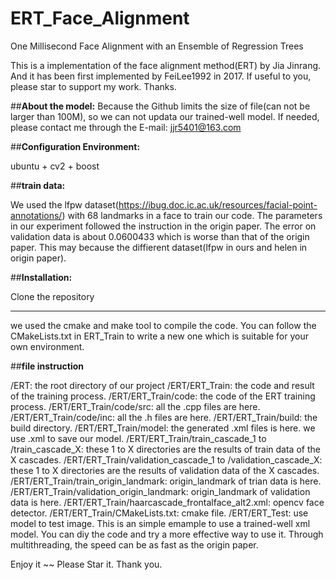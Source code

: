 # ERT_Face_Alignment
One Millisecond Face Alignment with an Ensemble of Regression Trees

This is a implementation of the face alignment method(ERT) by Jia Jinrang. And it has been first implemented by FeiLee1992 in 2017. 
If useful to you, please star to support my work. Thanks.

##**About the model:**
Because the Github limits the size of file(can not be larger than 100M), so we can not updata our trained-well model. If needed, please contact me through the E-mail: jjr5401@163.com

##**Configuration Environment:**

ubuntu + cv2 + boost

##**train data:**

We used the lfpw dataset(https://ibug.doc.ic.ac.uk/resources/facial-point-annotations/) with 68 landmarks in a face to train our code. The parameters in our experiment followed the instruction in the origin paper. The error on validation data is about 0.0600433 which is worse than that of the origin paper. This may because the diffierent dataset(lfpw in ours and helen in origin paper).

##**Installation:**

Clone the repository

---

we used the cmake and make tool to compile the code. You can follow the CMakeLists.txt in ERT_Train to write a new one which is suitable for your own environment.

##**file instruction**

/ERT: the root directory of our project
  /ERT/ERT_Train: the code and result of the training process.
    /ERT/ERT_Train/code: the code of the ERT training process.
      /ERT/ERT_Train/code/src: all the .cpp files are here.
      /ERT/ERT_Train/code/inc: all the .h files are here.
    /ERT/ERT_Train/build: the build directory.
    /ERT/ERT_Train/model: the generated .xml files is here. we use .xml to save our model.
    /ERT/ERT_Train/train_cascade_1 to /train_cascade_X: these 1 to X directories are the results of train data of the X cascades. 
    /ERT/ERT_Train/validation_cascade_1 to /validation_cascade_X: these 1 to X directories are the results of validation data of the X cascades. 
    /ERT/ERT_Train/train_origin_landmark: origin_landmark of trian data is here.
    /ERT/ERT_Train/validation_origin_landmark: origin_landmark of validation data is here.
    /ERT/ERT_Train/haarcascade_frontalface_alt2.xml: opencv face detector.
    /ERT/ERT_Train/CMakeLists.txt: cmake file.
  /ERT/ERT_Test: use model to test image. This is an simple emample to use a trained-well xml model. You can diy the code and try a more effective way to use it. Through multithreading, the speed can be as fast as the origin paper.

Enjoy it ~~
Please Star it. Thank you.
